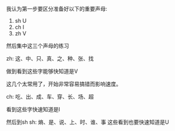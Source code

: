 我认为第一步要区分准备好以下的重要声母:

1. sh U
2. ch I
3. zh V

然后集中这三个声母的练习

zh: 这、中、只、真、之、种、张、找

做到看到这些字能够快知道是V

这几个太常用了，开始非常容易搞错而影响速度。

ch: 吃、出、成、车、穿、长、场、超

看到这些字快速知道是I

然后到sh
sh: 熵、是、说、上、时、谁、事
这些看到也要快速知道是U

